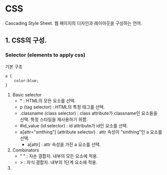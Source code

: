 # CSS
Cascading Style Sheet. 웹 페이지의 디자인과 레이아웃을 구성하는 언어.
## 1. CSS의 구성.
### Selector (elements to apply css)
기본 구조
```HTML
a {
    color:blue;
}
```
1. Basic selector
    - \* : HTML의 모든 요소를 선택.
    - p (tag selector) : HTML의 특정 태그를 선택.
    - .classname (class selector) : class attribute가 classname인 요소들을 선택. 특정 스타일을 재사용하기 위함.
    - #id_value (id selector) : id attribute가 id인 요소를 선택.
    - a[attr="smthing"] (attribute selector) : attr 속성이 "smthing"인 a 요소를 선택.
      - a[attr] : attr 속성을 가진 a 요소를 선택.
2. Combinators
    - " " : 자손 결합자. 내부의 모든 요소에 적용.
    - \> : 자식 결합자. 내부의 1단계 요소에 적용.
3. 